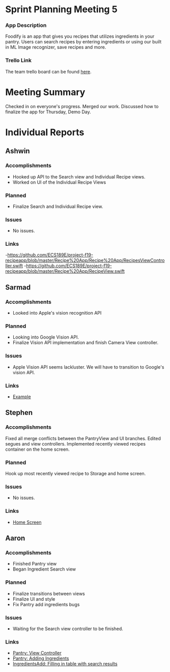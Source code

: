 # Sprint Planning Meeting 5
### App Description
Foodify is an app that gives you recipes that utilizes ingredients in your pantry. Users can search recipes 
by entering ingredients or using our built in ML Image recognizer, save recipes and more. 

### Trello Link
The team trello board can be found [here](https://trello.com/b/egF1VdsP/ecs-189e-project).

# Meeting Summary
Checked in on everyone's progress. Merged our work. Discussed how to finalize the app for Thursday, Demo Day. 

# Individual Reports
## Ashwin
### Accomplishments
- Hooked up API to the Search view and Individual Recipe views. 
- Worked on UI of the Individual Recipe Views

### Planned
- Finalize Search and Individual Recipe view. 

### Issues
- No issues.

### Links
-https://github.com/ECS189E/project-f19-recipeapp/blob/master/Recipe%20App/Recipe%20App/RecipesViewController.swift
-https://github.com/ECS189E/project-f19-recipeapp/blob/master/Recipe%20App/RecipeView.swift

## Sarmad
### Accomplishments
- Looked into Apple's vision recognition API

### Planned
- Looking into Google Vision API. 
- Finalize Vision API implementation and finish Camera View controller. 

### Issues
- Apple Vision API seems lackluster. We will have to transition to Google's vision API. 

### Links
- [Example](wwww.google.com)

## Stephen
### Accomplishments
Fixed all merge conflicts between the PantryView and UI branches. Edited segues and view controllers.
Implemented recently viewed recipes container on the home screen.

### Planned
Hook up most recently viewed recipe to Storage and home screen.

### Issues
- No issues.

### Links
- [Home Screen](https://github.com/ECS189E/project-f19-recipeapp/blob/master/Recipe%20App/Recipe%20App/HomeScreen.swift)



## Aaron
### Accomplishments
- Finished Pantry view
- Began Ingredient Search view

### Planned
- Finalize transitions between views 
- Finalize UI and style
- Fix Pantry add ingredients bugs

### Issues
- Waiting for the Search view controller to be finished.

### Links
- [Pantry: View Controller](https://github.com/ECS189E/project-f19-recipeapp/blob/master/Recipe%20App/Recipe%20App/PantryViewController.swift)
- [Pantry: Adding Ingredients](https://github.com/ECS189E/project-f19-recipeapp/blob/master/Recipe%20App/Recipe%20App/PantryIngredientsAdd.swift)
- [IngredientsAdd: Filling in table with search results](https://github.com/ECS189E/project-f19-recipeapp/blob/master/Recipe%20App/Recipe%20App/IngredientsAdd.swift)
